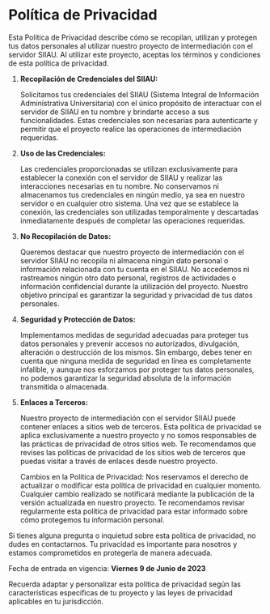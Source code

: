 # Política de Privacidad

Esta Política de Privacidad describe cómo se recopilan, utilizan y protegen tus datos personales al utilizar nuestro proyecto de intermediación con el servidor SIIAU. Al utilizar este proyecto, aceptas los términos y condiciones de esta política de privacidad.


1. **Recopilación de Credenciales del SIIAU:**

    Solicitamos tus credenciales del SIIAU (Sistema Integral de Información Administrativa Universitaria) con el único propósito de interactuar con el servidor de SIIAU en tu nombre y brindarte acceso a sus funcionalidades. Estas credenciales son necesarias para autenticarte y permitir que el proyecto realice las operaciones de intermediación requeridas.

2. **Uso de las Credenciales:**

    Las credenciales proporcionadas se utilizan exclusivamente para establecer la conexión con el servidor de SIIAU y realizar las interacciones necesarias en tu nombre. No conservamos ni almacenamos tus credenciales en ningún medio, ya sea en nuestro servidor o en cualquier otro sistema. Una vez que se establece la conexión, las credenciales son utilizadas temporalmente y descartadas inmediatamente después de completar las operaciones requeridas.

3. **No Recopilación de Datos:**

    Queremos destacar que nuestro proyecto de intermediación con el servidor SIIAU no recopila ni almacena ningún dato personal o información relacionada con tu cuenta en el SIIAU. No accedemos ni rastreamos ningún otro dato personal, registros de actividades o información confidencial durante la utilización del proyecto. Nuestro objetivo principal es garantizar la seguridad y privacidad de tus datos personales.

4. **Seguridad y Protección de Datos:**

    Implementamos medidas de seguridad adecuadas para proteger tus datos personales y prevenir accesos no autorizados, divulgación, alteración o destrucción de los mismos. Sin embargo, debes tener en cuenta que ninguna medida de seguridad en línea es completamente infalible, y aunque nos esforzamos por proteger tus datos personales, no podemos garantizar la seguridad absoluta de la información transmitida o almacenada.

5. **Enlaces a Terceros:**

    Nuestro proyecto de intermediación con el servidor SIIAU puede contener enlaces a sitios web de terceros. Esta política de privacidad se aplica exclusivamente a nuestro proyecto y no somos responsables de las prácticas de privacidad de otros sitios web. Te recomendamos que revises las políticas de privacidad de los sitios web de terceros que puedas visitar a través de enlaces desde nuestro proyecto.

    Cambios en la Política de Privacidad:
    Nos reservamos el derecho de actualizar o modificar esta política de privacidad en cualquier momento. Cualquier cambio realizado se notificará mediante la publicación de la versión actualizada en nuestro proyecto. Te recomendamos revisar regularmente esta política de privacidad para estar informado sobre cómo protegemos tu información personal.

Si tienes alguna pregunta o inquietud sobre esta política de privacidad, no dudes en contactarnos. Tu privacidad es importante para nosotros y estamos comprometidos en protegerla de manera adecuada.

Fecha de entrada en vigencia: **Viernes 9 de Junio de 2023**

Recuerda adaptar y personalizar esta política de privacidad según las características específicas de tu proyecto y las leyes de privacidad aplicables en tu jurisdicción.